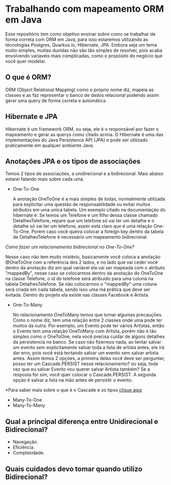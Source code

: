 # Trabalhando com mapeamento ORM em Java

  Esse repositório tem como objetivo ensinar sobre como se trabalhar de forma correta com ORM em Java, para isso estaremos utilizando as técnologias Postgres, Quarkus.io, Hibernate, JPA. Embora seja um tema muito simples, muitas duvidas não são tão simples de resolver, pois acaba envolvendo variaveis mais complicadas, como o propósito do negócio que você quer modelar.


## O que é ORM?

  ORM (Object Relational Mapping) como o próprio nome diz, mapeia as classes e as faz representar o banco de dados relacional podendo assim gerar uma query de forma correta e automática. 

## Hibernate e JPA

  Hibernate é um framework ORM, ou seja, ele é o responsável por fazer o mapeamento e gerar as querys como citado acima. O Hibernate é uma das implementações do Java Persistence
API (JPA) e pode ser utilizado praticamente em qualquer ambiente Java.

## Anotações JPA e os tipos de associações

Temos 2 tipos de associações, a unidirecional e a bidirecional. Mais abaixo estarei falando mais sobre cada uma.

- One-To-One

  A anotação OneToOne é a mais simples de todas, normalmente utilizada para explicitar uma questão de responsabilidade ou evitar muitos atributos em uma unica tabela. Um exemplo citado na documentação do hibernate é: Se temos um Telefone e um filho dessa classe chamado DetalhesTelefone, repare que um telefone só vai ter um detalhe e o detalhe só vai ter um telefone, assim está claro que é uma relação One-To-One. Porém caso você queira colocar a foreign key dentro da tabela de DetalhesTelefone é necessário um mapeamento bidirecional.

*Como fazer um relacionamento bidirecional no One-To-One?*

  Nesse caso não tem muito mistério, basicamente você coloca a anotação @OneToOne com a referência dos 2 lados, e no lado que vai ceder você dentro da anotação diz em qual variável ela vai ser mapeada com o atributo "mappedBy", nesse caso se colocarmos dentro da anotação do OneToOne na classe Telefone, o id do telefone será atribuido para uma coluna na tabela DetalhesTelefone. Se não colocarmos o "mappedBy" uma coluna será criada em cada tabela, sendo isso uma má prática que deve ser evitada. Dentro do projeto ela existe nas classes Facebook e Artista.

- One-To-Many

  No relacionamento OneToMany temos que tomar algumas precauções. Como o nome diz, tem uma relação entre 2 classes onde uma pode ter muitos da outra. Por exemplo, um Evento pode ter vários Artistas, então o Evento tem uma relação OneToMany com Artista, porém não é tão simples como o OneToOne, nela você precisa cuidar de alguns detalhes da persistencia no banco. Se caso não fizermos nada, ao tentar salvar um evento sem explicitamente salvar toda a lista de artista antes, ele irá dar erro, pois você está tentando salvar um evento sem salvar artista antes. Assim temos 2 opções, a primeira delas você deve ser perguntar, posso ter um Cascade.PERSIST nesse relacionamento? ou seja, toda vez que eu salvar Evento vou querer salvar Artista também? Se a resposta for sim, você quer colocar o Cascade.PERSIST. A segunda opção é salvar a lista na mão antes de persistir o evento.

*Para saber mais sobre o que é o Cascade e os tipos [clique aqui](https://howtodoinjava.com/hibernate/hibernate-jpa-cascade-types/)

- Many-To-One
- Many-To-Many

## Qual a principal diferença entre Unidirecional e Bidirecional?

- Navegação.
- Eficiência.
- Complexidade.

## Quais cuidados devo tomar quando utilizo Bidirecional?

